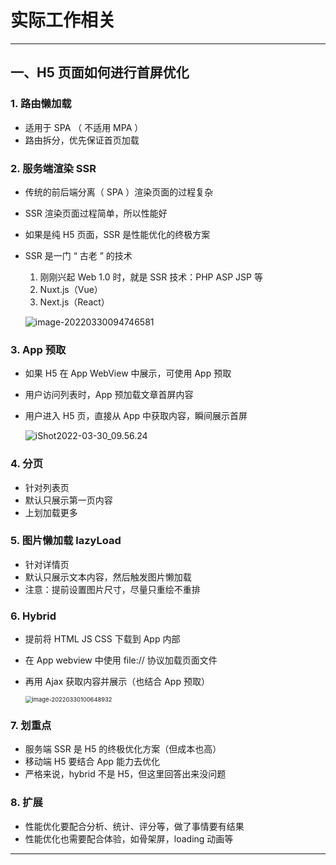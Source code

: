 # 实际工作相关

------



## 一、H5 页面如何进行首屏优化

### 1. 路由懒加载

+ 适用于 SPA （ 不适用 MPA ）
+ 路由拆分，优先保证首页加载

### 2. 服务端渲染 SSR

+ 传统的前后端分离（ SPA ）渲染页面的过程复杂

+ SSR 渲染页面过程简单，所以性能好

+ 如果是纯 H5 页面，SSR 是性能优化的终极方案

+ SSR 是一门 “ 古老 ” 的技术

  1. 刚刚兴起 Web 1.0 时，就是 SSR 技术：PHP ASP JSP 等
  2. Nuxt.js（Vue）
  3. Next.js（React）

  ![image-20220330094746581](https://burt-markdown.oss-cn-shenzhen.aliyuncs.com/markdown/image-20220330094746581.png)

### 3. App 预取

+ 如果 H5 在 App WebView 中展示，可使用 App 预取

+ 用户访问列表时，App 预加载文章首屏内容

+ 用户进入 H5 页，直接从 App 中获取内容，瞬间展示首屏

  ![iShot2022-03-30_09.56.24](https://burt-markdown.oss-cn-shenzhen.aliyuncs.com/markdown/iShot2022-03-30_09.56.24.jpg)

### 4. 分页

+ 针对列表页
+ 默认只展示第一页内容
+ 上划加载更多

### 5. 图片懒加载 lazyLoad

+ 针对详情页
+ 默认只展示文本内容，然后触发图片懒加载
+ 注意：提前设置图片尺寸，尽量只重绘不重排

### 6. Hybrid

+ 提前将 HTML JS CSS 下载到 App 内部

+ 在 App webview 中使用 file:// 协议加载页面文件

+ 再用 Ajax 获取内容并展示（也结合 App 预取）

  <img src="https://burt-markdown.oss-cn-shenzhen.aliyuncs.com/markdown/image-20220330100648932.png" alt="image-20220330100648932" style="zoom: 67%;" />

### 7. 划重点

+ 服务端 SSR 是 H5 的终极优化方案（但成本也高）
+ 移动端 H5 要结合 App 能力去优化
+ 严格来说，hybrid 不是 H5，但这里回答出来没问题

### 8. 扩展

+ 性能优化要配合分析、统计、评分等，做了事情要有结果
+ 性能优化也需要配合体验，如骨架屏，loading 动画等

------

